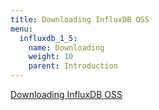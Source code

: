 ```yaml
---
title: Downloading InfluxDB OSS
menu:
  influxdb_1_5:
    name: Downloading
    weight: 10
    parent: Introduction
---
```






[Downloading InfluxDB OSS](https://influxdata.com/downloads/#influxdb)

